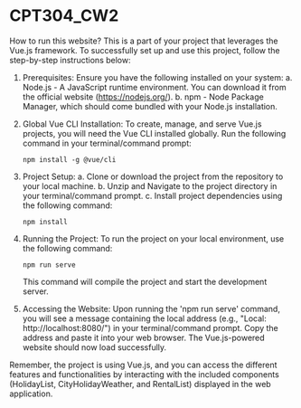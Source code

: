# CPT304_CW2

How to run this website?
This is a part of your project that leverages the Vue.js framework. To successfully set up and use this project, follow the step-by-step instructions below:

1. Prerequisites:
   Ensure you have the following installed on your system:
   a. Node.js - A JavaScript runtime environment. You can download it from the official website (https://nodejs.org/).
   b. npm - Node Package Manager, which should come bundled with your Node.js installation.

2. Global Vue CLI Installation:
   To create, manage, and serve Vue.js projects, you will need the Vue CLI installed globally. Run the following command in your terminal/command prompt:

   ```
   npm install -g @vue/cli
   ```

3. Project Setup:
   a. Clone or download the project from the repository to your local machine.
   b. Unzip and Navigate to the project directory in your terminal/command prompt.
   c. Install project dependencies using the following command:

      ```
      npm install
      ```

4. Running the Project:
   To run the project on your local environment, use the following command:

   ```
   npm run serve
   ```

   This command will compile the project and start the development server.

5. Accessing the Website:
   Upon running the 'npm run serve' command, you will see a message containing the local address (e.g., "Local: http://localhost:8080/") in your terminal/command prompt. Copy the address and paste it into your web browser. The Vue.js-powered website should now load successfully.

Remember, the project is using Vue.js, and you can access the different features and functionalities by interacting with the included components (HolidayList, CityHolidayWeather, and RentalList) displayed in the web application.
